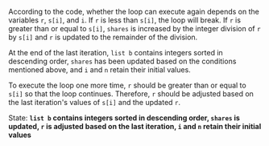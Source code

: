 According to the code, whether the loop can execute again depends on the variables `r`, `s[i]`, and `i`. If `r` is less than `s[i]`, the loop will break. If `r` is greater than or equal to `s[i]`, `shares` is increased by the integer division of `r` by `s[i]` and `r` is updated to the remainder of the division.

At the end of the last iteration, `list b` contains integers sorted in descending order, `shares` has been updated based on the conditions mentioned above, and `i` and `n` retain their initial values.

To execute the loop one more time, `r` should be greater than or equal to `s[i]` so that the loop continues. Therefore, `r` should be adjusted based on the last iteration's values of `s[i]` and the updated `r`.

State: **`list b` contains integers sorted in descending order, `shares` is updated, `r` is adjusted based on the last iteration, `i` and `n` retain their initial values**